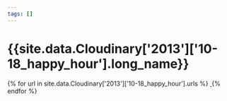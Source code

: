 ```yaml
---
tags: []
---
```

<div itemscope itemtype="http://schema.org/Photograph">
  <h1>{{site.data.Cloudinary['2013']['10-18_happy_hour'].long_name}}</h1>
  {% for url in site.data.Cloudinary['2013']['10-18_happy_hour'].urls %}
    <a itemprop="image" class="swipebox" title="" href="{{ site.cloudinary.baseurl }}/{{ url }}">
      <img alt="" itemprop="thumbnailUrl" src="{{ site.cloudinary.baseurl }}/h_150/{{ url }}" />
      <meta itemprop="isFamilyFriendly" content="true" />
    </a>
  {% endfor %}
</div>
